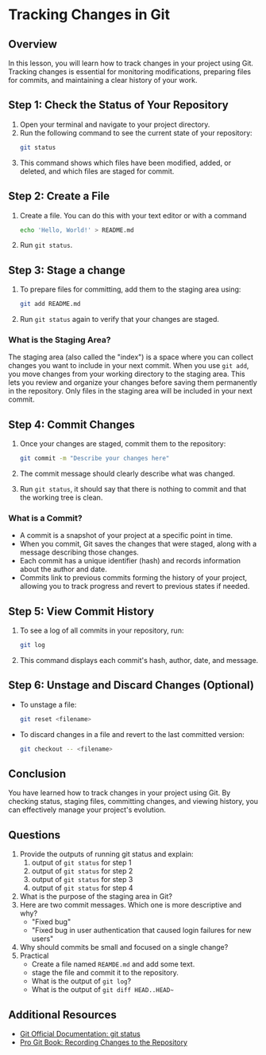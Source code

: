# Tracking Changes in Git

## Overview

In this lesson, you will learn how to track changes in your project using Git. Tracking changes is essential for monitoring modifications, preparing files for commits, and maintaining a clear history of your work.

## Step 1: Check the Status of Your Repository

1. Open your terminal and navigate to your project directory.
2. Run the following command to see the current state of your repository:
   ```bash
   git status
   ```
3. This command shows which files have been modified, added, or deleted, and which files are staged for commit.


## Step 2: Create a File

1. Create a file. You can do this with your text editor or with a command

   ```bash
   echo 'Hello, World!' > README.md
   ```

2. Run `git status`.

## Step 3: Stage a change

1. To prepare files for committing, add them to the staging area using:

   ```bash
   git add README.md
   ```

2. Run `git status` again to verify that your changes are staged.

### What is the Staging Area?

The staging area (also called the "index") is a space where you can collect changes you want to include in your next commit. When you use `git add`, you move changes from your working directory to the staging area. This lets you review and organize your changes before saving them permanently in the repository. Only files in the staging area will be included in your next commit.

## Step 4: Commit Changes

1. Once your changes are staged, commit them to the repository:

   ```bash
   git commit -m "Describe your changes here"
   ```

2. The commit message should clearly describe what was changed.

3. Run `git status`, it should say that there is nothing to commit and that the working tree is clean.

### What is a Commit?

- A commit is a snapshot of your project at a specific point in time. 
- When you commit, Git saves the changes that were staged, along with a message describing those changes. 
- Each commit has a unique identifier (hash) and records information about the author and date. 
- Commits link to previous commits forming the history of your project, allowing you to track progress and revert to previous states if needed.

## Step 5: View Commit History

1. To see a log of all commits in your repository, run:
   ```bash
   git log
   ```
2. This command displays each commit's hash, author, date, and message.

## Step 6: Unstage and Discard Changes (Optional)

- To unstage a file:
  ```bash
  git reset <filename>
  ```
- To discard changes in a file and revert to the last committed version:
  ```bash
  git checkout -- <filename>
  ```

## Conclusion

You have learned how to track changes in your project using Git. By checking status, staging files, committing changes, and viewing history, you can effectively manage your project's evolution.

## Questions

1. Provide the outputs of running git status and explain:
   1. output of `git status` for step 1
   2. output of `git status` for step 2
   3. output of `git status` for step 3
   4. output of `git status` for step 4
2. What is the purpose of the staging area in Git?
3. Here are two commit messages. Which one is more descriptive and why?
   - "Fixed bug"
   - "Fixed bug in user authentication that caused login failures for new users"
4. Why should commits be small and focused on a single change?
5. Practical
    - Create a file named `REAMDE.md` and add some text.
    - stage the file and commit it to the repository.
    - What is the output of `git log`?
    - What is the output of `git diff HEAD..HEAD~`

## Additional Resources

- [Git Official Documentation: git status](https://git-scm.com/docs/git-status)
- [Pro Git Book: Recording Changes to the Repository](https://git-scm.com/book/en/v2/Git-Basics-Recording-Changes-to-the-Repository)

